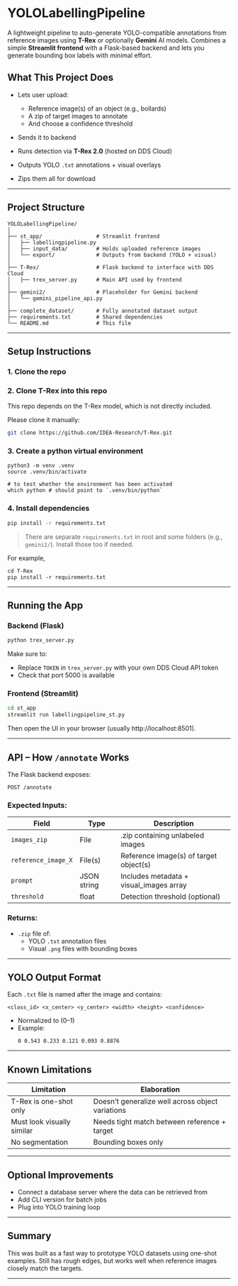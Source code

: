# YOLOLabellingPipeline

A lightweight pipeline to auto-generate YOLO-compatible annotations from reference images using **T-Rex** or optionally **Gemini** AI models. Combines a simple **Streamlit frontend** with a Flask-based backend and lets you generate bounding box labels with minimal effort.


## What This Project Does

- Lets user upload:
  - Reference image(s) of an object (e.g., bollards)
  - A zip of target images to annotate
  - And choose a confidence threshold

- Sends it to backend
- Runs detection via **T-Rex 2.0** (hosted on DDS Cloud)
- Outputs YOLO `.txt` annotations + visual overlays
- Zips them all for download

---

## Project Structure

```
YOLOLabellingPipeline/
│
├── st_app/                 # Streamlit frontend
│   ├── labellingpipeline.py
│   ├── input_data/         # Holds uploaded reference images
│   └── export/             # Outputs from backend (YOLO + visual)
│
├── T-Rex/                  # Flask backend to interface with DDS Cloud
│   ├── trex_server.py      # Main API used by frontend
│
├── gemini2/                # Placeholder for Gemini backend
│   └── gemini_pipeline_api.py
│
├── complete_dataset/       # Fully annotated dataset output
├── requirements.txt        # Shared dependencies
└── README.md               # This file
```

---

## Setup Instructions

### 1. Clone the repo



### 2. Clone T-Rex into this repo

This repo depends on the T-Rex model, which is not directly included.

Please clone it manually:

```bash
git clone https://github.com/IDEA-Research/T-Rex.git
```
### 3. Create a python virtual environment

```
python3 -m venv .venv
source .venv/bin/activate

# to test whether the environment has been activated 
which python # should point to `.venv/bin/python`
```

### 4. Install dependencies

```bash
pip install -r requirements.txt
```

> There are separate `requirements.txt` in root and some folders (e.g., `gemini2/`). Install those too if needed.

For example, 
```
cd T-Rex
pip install -r requirements.txt
```
---

## Running the App

### Backend (Flask)

```bash
python trex_server.py
```

Make sure to:
- Replace `TOKEN` in `trex_server.py` with your own DDS Cloud API token
- Check that port 5000 is available

### Frontend (Streamlit)

```bash
cd st_app
streamlit run labellingpipeline_st.py
```

Then open the UI in your browser (usually http://localhost:8501).

---

## API – How `/annotate` Works

The Flask backend exposes:

```
POST /annotate
```

### Expected Inputs:
| Field               | Type         | Description                              |
|--------------------|--------------|------------------------------------------|
| `images_zip`       | File         | .zip containing unlabeled images         |
| `reference_image_X`| File(s)      | Reference image(s) of target object(s)   |
| `prompt`           | JSON string  | Includes metadata + visual_images array |
| `threshold`        | float        | Detection threshold (optional)           |

### Returns:
- `.zip` file of:
  - YOLO `.txt` annotation files
  - Visual `.png` files with bounding boxes

---

## YOLO Output Format

Each `.txt` file is named after the image and contains:

```
<class_id> <x_center> <y_center> <width> <height> <confidence>
```

- Normalized to (0–1)
- Example:
  ```
  0 0.543 0.233 0.121 0.093 0.8876
  ```

---

## Known Limitations

| Limitation                  | Elaboration |
|-----------------------------|----------------|
| T-Rex is one-shot only      | Doesn’t generalize well across object variations |
| Must look visually similar  | Needs tight match between reference + target |
| No segmentation             | Bounding boxes only |

---

## Optional Improvements 

- Connect a database server where the data can be retrieved from 
- Add CLI version for batch jobs
- Plug into YOLO training loop

---

## Summary

This was built as a fast way to prototype YOLO datasets using one-shot examples. Still has rough edges, but works well when reference images closely match the targets. 

---